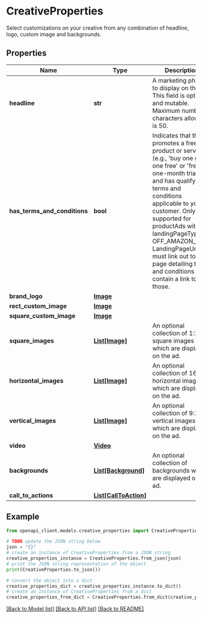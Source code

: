 # CreativeProperties

Select customizations on your creative from any combination of headline, logo, custom image and backgrounds.

## Properties

Name | Type | Description | Notes
------------ | ------------- | ------------- | -------------
**headline** | **str** | A marketing phrase to display on the ad. This field is optional and mutable. Maximum number of characters allowed is 50. | [optional] 
**has_terms_and_conditions** | **bool** | Indicates that the ad promotes a free product or service (e.g., &#39;buy one get one free&#39; or &#39;free one-month trial&#39;) and has qualifying terms and conditions applicable to your customer. Only supported for productAds with landingPageType of OFF_AMAZON_LINK. LandingPageUrl must link out to a page detailing terms and conditions or contain a link to those. | [optional] 
**brand_logo** | [**Image**](Image.md) |  | [optional] 
**rect_custom_image** | [**Image**](Image.md) |  | [optional] 
**square_custom_image** | [**Image**](Image.md) |  | [optional] 
**square_images** | [**List[Image]**](Image.md) | An optional collection of 1:1 square images which are displayed on the ad. | [optional] 
**horizontal_images** | [**List[Image]**](Image.md) | An optional collection of 16:9 horizontal images which are displayed on the ad. | [optional] 
**vertical_images** | [**List[Image]**](Image.md) | An optional collection of 9:16 vertical images which are displayed on the ad. | [optional] 
**video** | [**Video**](Video.md) |  | [optional] 
**backgrounds** | [**List[Background]**](Background.md) | An optional collection of backgrounds which are displayed on the ad. | [optional] 
**call_to_actions** | [**List[CallToAction]**](CallToAction.md) |  | [optional] 

## Example

```python
from openapi_client.models.creative_properties import CreativeProperties

# TODO update the JSON string below
json = "{}"
# create an instance of CreativeProperties from a JSON string
creative_properties_instance = CreativeProperties.from_json(json)
# print the JSON string representation of the object
print(CreativeProperties.to_json())

# convert the object into a dict
creative_properties_dict = creative_properties_instance.to_dict()
# create an instance of CreativeProperties from a dict
creative_properties_from_dict = CreativeProperties.from_dict(creative_properties_dict)
```
[[Back to Model list]](../README.md#documentation-for-models) [[Back to API list]](../README.md#documentation-for-api-endpoints) [[Back to README]](../README.md)


